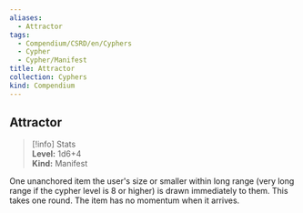 ```yaml
---
aliases:
  - Attractor
tags:
  - Compendium/CSRD/en/Cyphers
  - Cypher
  - Cypher/Manifest
title: Attractor
collection: Cyphers
kind: Compendium
---
```

## Attractor  
>[!info] Stats  
> **Level:** 1d6+4  
> **Kind:** Manifest
  
One unanchored item the user's size or smaller within long range (very long range if the cypher level is 8 or higher) is drawn immediately to them. This takes one round. The item has no momentum when it arrives.